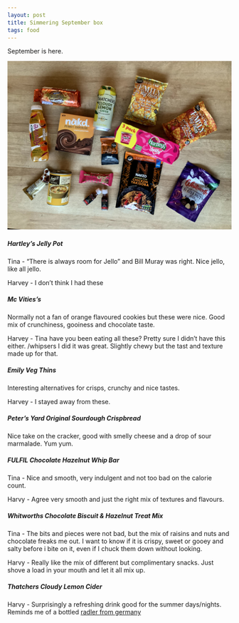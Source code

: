 ```yaml
---
layout: post
title: Simmering September box
tags: food
---
```


September is here.

<img src="2020-09-18-simmering-september-box.jpg" />

##### Hartley’s Jelly Pot
Tina - “There is always room for Jello” and Bill Muray was right. Nice jello, like all jello. 

Harvey - I don’t think I had these

##### Mc Vities’s 
Normally not a fan of orange flavoured cookies but these were nice. Good mix of crunchiness, gooiness and chocolate taste. 

Harvey - Tina have you been eating all these? Pretty sure I didn’t have this either. /whipsers I did it was great. Slightly chewy but the tast and texture made up for that.

##### Emily Veg Thins
Interesting alternatives for crisps, crunchy and nice tastes. 

Harvey - I stayed away from these.

##### Peter’s Yard Original Sourdough Crispbread
Nice take on the cracker, good with smelly cheese and a drop of sour marmalade. Yum yum. 

##### FULFIL Chocolate Hazelnut Whip Bar
Tina - Nice and smooth, very indulgent and not too bad on the calorie count. 

Harvy - Agree very smooth and just the right mix of textures and flavours.

##### Whitworths Chocolate Biscuit & Hazelnut Treat Mix
Tina - The bits and pieces were not bad, but the mix of raisins and nuts and chocolate freaks me out. I want to know if it is crispy, sweet or gooey and salty before i bite on it, even if I chuck them down without looking.

Harvy - Really like the mix of different but complimentary snacks. Just shove a load in your mouth and let it all mix up.

##### Thatchers Cloudy Lemon Cider

Harvy - Surprisingly a refreshing drink good for the summer days/nights. Reminds me of a bottled [radler from germany](https://germanfoods.org/recipes/radler/)

